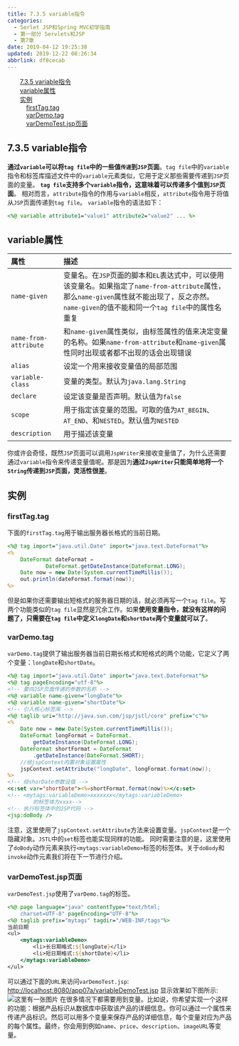 ```yaml
---
title: 7.3.5 variable指令
categories: 
  - Serlet JSP和Spring MVC初学指南
  - 第一部分 Servlets和JSP
  - 第7章
date: 2019-04-12 19:25:38
updated: 2019-12-22 08:26:34
abbrlink: df8cecab
---
```

<div id='my_toc'><a href="/JavaReadingNotes/df8cecab/#7-3-5-variable指令" class="header_2">7.3.5 variable指令</a><br><a href="/JavaReadingNotes/df8cecab/#variable属性" class="header_2">variable属性</a><br><a href="/JavaReadingNotes/df8cecab/#实例" class="header_2">实例</a><br><a href="/JavaReadingNotes/df8cecab/#firstTag-tag" class="header_3">firstTag.tag</a><br><a href="/JavaReadingNotes/df8cecab/#varDemo-tag" class="header_3">varDemo.tag</a><br><a href="/JavaReadingNotes/df8cecab/#varDemoTest-jsp页面" class="header_3">varDemoTest.jsp页面</a><br></div>
<style>.header_1{margin-left: 1em;}.header_2{margin-left: 2em;}.header_3{margin-left: 3em;}.header_4{margin-left: 4em;}.header_5{margin-left: 5em;}.header_6{margin-left: 6em;}</style>
<!--more-->
<script>if (navigator.platform.search('arm')==-1){document.getElementById('my_toc').style.display = 'none';}var e,p = document.getElementsByTagName('p');while (p.length>0) {e = p[0];e.parentElement.removeChild(e);}</script>

<!--end-->
## 7.3.5 variable指令 ##
**通过`variable`可以将`tag file`中的一些值`传递`到`JSP`页面**。`tag file`中的`variable`指令和标签库描述文件中的`variable`元素类似，它用于定义那些需要传递到`JSP`页面的变量。
**`tag file`支持多个`variable`指令，这意味着可以传递多个值到`JSP`页面**。
相对而言，`attribute`指令的作用与`variable`相反，`attribute`指令用于将值从`JSP`页面传递到`tag file`。
`variable`指令的语法如下：
```jsp
<%@ variable attribute1="value1" attribute2="value2" ... %>
```
## variable属性 ##

|属性|描述|
|:---|:---|
|`name-given`|变量名。在`JSP`页面的脚本和`EL`表达式中，可以使用该变量名。如果指定了`name-from-attribute`属性，那么`name-given`属性就不能出现了，反之亦然。`name-given`的值不能和同一个`tag file`中的属性名重复|
|`name-from-attribute`|和`name-given`属性类似，由标签属性的值来决定变量的名称。如果`name-from-attribute`和`name-given`属性同时出现或者都不出现的话会出现错误|
|`alias`|设定一个用来接收变量值的局部范围|
|`variable-class`|变量的类型。默认为`java.lang.String`|
|`declare`|设定该变量是否声明。默认值为`false`|
|`scope`|用于指定该变量的范围。可取的值为`AT_BEGIN`、`AT_END`、和`NESTED`。默认值为`NESTED`|
|`description`|用于描述该变量|
你或许会奇怪，既然`JSP`页面可以调用`JspWriter`来接收变量值了，为什么还需要通过`variable`指令来传递变量值呢。那是因为**通过`JspWriter`只能简单地将一个`String`传递到`JSP`页面，灵活性很差**。
## 实例 ##
### firstTag.tag ###
下面的`firstTag.tag`用于输出服务器长格式的当前日期。
```jsp
<%@ tag import="java.util.Date" import="java.text.DateFormat"%>
<%
    DateFormat dateFormat =
            DateFormat.getDateInstance(DateFormat.LONG);
    Date now = new Date(System.currentTimeMillis());
    out.println(dateFormat.format(now));
%>
```
但是如果你还需要输出短格式的服务器日期的话，就必须再写一个`tag file`。写两个功能类似的`tag file`显然是冗余工作。如果**使用变量指令，就没有这样的问题了，只需要在`tag file`中定义`longDate`和`shortDate`两个变量就可以了**。
### varDemo.tag ###
`varDemo.tag`提供了输出服务器当前日期长格式和短格式的两个功能，它定义了两个变量：`longDate`和`shortDate`。
```jsp
<%@ tag import="java.util.Date" import="java.text.DateFormat"%>
<%@ tag pageEncoding="utf-8"%>
<!-- 要向JSP页面传递的参数的名称 -->
<%@ variable name-given="longDate"%>
<%@ variable name-given="shortDate"%>
<!-- 引入核心标签库 -->
<%@ taglib uri="http://java.sun.com/jsp/jstl/core" prefix="c"%>
<%
    Date now = new Date(System.currentTimeMillis());
    DateFormat longFormat = DateFormat.
        getDateInstance(DateFormat.LONG);
    DateFormat shortFormat = DateFormat
        .getDateInstance(DateFormat.SHORT);
    //给jspContext内置对象设置属性
    jspContext.setAttribute("longDate", longFormat.format(now));
%>
<!-- 给shorDate参数设值 -->
<c:set var="shortDate"><%=shortFormat.format(now)%></c:set>
<!-- <mytags:variableDemo>xxxxxxx</mytags:variableDemo>
        的标签体为xxxx-->
<!-- 执行标签体中的JSP代码 -->
<jsp:doBody />
```
注意，这里使用了`jspContext.setAttribute`方法来设置变量。`jspContext`是一个隐藏对象。`JSTL`中的`set`标签也能实现同样的功能。
同时需要注意的是，这里使用了`doBody`动作元素来执行`<mytags:variableDemo>`标签的标签体。关于`doBody`和`invoke`动作元素我们将在下一节进行介绍。
### varDemoTest.jsp页面 ###
`varDemoTest.jsp`使用了`varDemo.tag`的标签。
```jsp
<%@ page language="java" contentType="text/html; 
    charset=UTF-8" pageEncoding="UTF-8"%>
<%@ taglib prefix="mytags" tagdir="/WEB-INF/tags"%>
当前日期
<ul>
    <mytags:variableDemo>
        <li>长日期格式:${longDate}</li>
        <li>短日期格式:${shortDate}</li>
    </mytags:variableDemo>
</ul>
```
可以通过下面的`URL`来访问`varDemoTest.jsp`:
[http://localhost:8080/app07a/variableDemoTest.jsp](http://localhost:8080/app07a/variableDemoTest.jsp)
显示效果如下图所示:
![这里有一张图片](https://image-1257720033.cos.ap-shanghai.myqcloud.com/blog/readbooknote/ServlerJSPAndSpring%20MVCChuXueZhiNan/Chapter7/2.png)
在很多情况下都需要用到变量。比如说，你希望实现一个这样的功能：根据产品标识从数据库中获取该产品的详细信息。你可以通过一个属性来传递产品标识。然后可以用多个变量来保存产品的详细信息，每个变量对应为产品的每个属性。最终，你会用到例如`name`、`price`、`description`、`imageURL`等变量。

